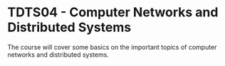 # TDTS04 - Computer Networks and Distributed Systems

The course will cover some basics on the important topics of computer networks and distributed systems.
